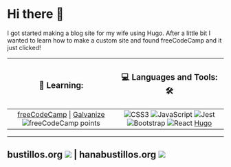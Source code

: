 # Hi there 👋

I got started making a blog site for my wife using Hugo. After a little bit I wanted to learn how to make a custom site and found freeCodeCamp and it just clicked!


| <h3> 🏫 Learning:  </h3> | <h3>💻 Languages and Tools: 🛠️</h3> |
|:------------------------:|:-------------------------------------:|
|  [freeCodeCamp](freecodecamp.org) \| [Galvanize](galvanize.com)</span> ![freeCodeCamp points](https://img.shields.io/freecodecamp/points/fccd6819787-d362-40b5-9761-e9f3c8f72111?logo=freecodecamp&label=freeCodeCamp&link=https%3A%2F%2Fwww.freecodecamp.org%2Ffccd6819787-d362-40b5-9761-e9f3c8f72111) 	| ![CSS3](https://img.shields.io/badge/-CSS3-000000?style=flat&logo=css3&logoColor=ffffff&labelColor=1572B6)  ![JavaScript](https://img.shields.io/badge/-JavaScript-000000?style=flat&logo=javascript) ![Jest](https://img.shields.io/badge/-Jest-000000?style=flat&logo=Jest&logoColor=C21325&labelColor=ffffff) ![Bootstrap](https://img.shields.io/badge/-Bootstrap-000000?style=flat&logo=bootstrap&logoColor=ffffff&labelColor=563D7C) ![React](https://img.shields.io/badge/-React-000000?style=flat&logo=react) <span>[Hugo](https://gohugo.io/) 	|
---


<h2><span> bustillos.org <img src="https://api.netlify.com/api/v1/badges/d7d59ca9-675a-4958-89d5-6e530d205a00/deploy-status"><https://app.netlify.com/sites/bustillosorg/deploys></span> 
    <span> | hanabustillos.org <img src="https://api.netlify.com/api/v1/badges/cc9b946e-2e57-4b08-b93b-6173c24ec589/deploy-status"><https://app.netlify.com/sites/hanabustillos/deploys></span>
</h2>



